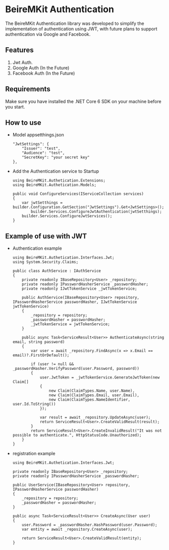 
# BeireMKit Authentication
The BeireMKit Authentication library was developed to simplify the implementation of authentication using JWT, with future plans to support authentication via Google and Facebook.

## Features

1. Jwt Auth.
2. Google Auth (In the Future) 
3. Facebook Auth (In the Future) 

## Requirements
Make sure you have installed the .NET Core 6 SDK on your machine before you start.

## How to use
* Model appsetthings.json
    ```
	"JwtSettings": {
		"Issuer": "test",
		"Audience": "test",
		"SecretKey": "your secret key"
	},
	```
* Add the Authentication service to Startup
    ```
	using BeireMKit.Authetication.Extensions;
	using BeireMKit.Authetication.Models;

    public void ConfigureServices(IServiceCollection services)
    {
		var jwtSetthings = builder.Configuration.GetSection("JwtSettings").Get<JwtSettings>();
        	builder.Services.ConfigureJwtAuthentication(jwtSetthings);
		builder.Services.ConfigureJwtServices();
    }
    ```
 ## Example of use with JWT
 * Authentication example
	```
	using BeireMKit.Authetication.Interfaces.Jwt;
	using System.Security.Claims;
	
	public class AuthService : IAuthService
    {
        private readonly IBaseRepository<User> _repository;
        private readonly IPasswordHasherService _passwordHasher;
        private readonly IJwtTokenService _jwtTokenService;

        public AuthService(IBaseRepository<User> repository, IPasswordHasherService passwordHasher, IJwtTokenService jwtTokenService)
        {
            _repository = repository;
            _passwordHasher = passwordHasher;
            _jwtTokenService = jwtTokenService;
        }

        public async Task<ServiceResult<User>> AuthenticateAsync(string email, string password)
        {
            var user = await _repository.FindAsync(x => x.Email == email)?.FirstOrDefault();

            if (user != null && _passwordHasher.VerifyPassword(user.Password, password))
            {
                user.JwtToken = _jwtTokenService.GenerateJwtToken(new Claim[]
                {
                    new Claim(ClaimTypes.Name, user.Name),
                    new Claim(ClaimTypes.Email, user.Email),
                    new Claim(ClaimTypes.NameIdentifier, user.Id.ToString())
                });

                var result = await _repository.UpdateAsync(user);
                return ServiceResult<User>.CreateValidResult(result);
            }
            return ServiceResult<User>.CreateInvalidResult("It was not possible to authenticate.", HttpStatusCode.Unauthorized);
        }
    }
	```
 * registration example
	```
	using BeireMKit.Authetication.Interfaces.Jwt;
	
	private readonly IBaseRepository<User> _repository;
    private readonly IPasswordHasherService _passwordHasher;

    public UserService(IBaseRepository<User> repository, IPasswordHasherService passwordHasher)
    {
        _repository = repository;
        _passwordHasher = passwordHasher;
    } 
	
	public async Task<ServiceResult<User>> CreateAsync(User user)
    {
        user.Password = _passwordHasher.HashPassword(user.Password);
        var entity = await _repository.CreateAsync(user);

        return ServiceResult<User>.CreateValidResult(entity);
    }
	```
